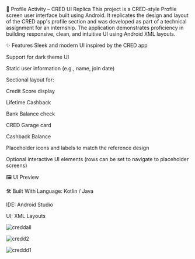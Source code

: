 📱 Profile Activity – CRED UI Replica
This project is a CRED-style Profile screen user interface built using Android. It replicates the design and layout of the CRED app's profile section and was developed as part of a technical assignment for an internship. The application demonstrates proficiency in building responsive, clean, and intuitive UI using Android XML layouts.

✨ Features
Sleek and modern UI inspired by the CRED app

Support for dark theme UI

Static user information (e.g., name, join date)

Sectional layout for:

Credit Score display

Lifetime Cashback

Bank Balance check

CRED Garage card

Cashback Balance

Placeholder icons and labels to match the reference design

Optional interactive UI elements (rows can be set to navigate to placeholder screens)

🖼️ UI Preview

🛠️ Built With
Language: Kotlin / Java

IDE: Android Studio

UI: XML Layouts

![creddall](https://github.com/user-attachments/assets/353217f4-7810-4600-94b4-16bb1ef578f5)

![credd2](https://github.com/user-attachments/assets/572e0807-e7d3-4a80-9318-cc8e57d048b5)

![creddd1](https://github.com/user-attachments/assets/68b9743f-3714-4675-90cf-ffe121237cb0)



